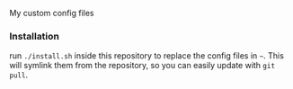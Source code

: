 My custom config files
### Installation
run `./install.sh` inside this repository to replace the config files in `~`. This will symlink them from the repository, so you can easily update with `git pull`.
